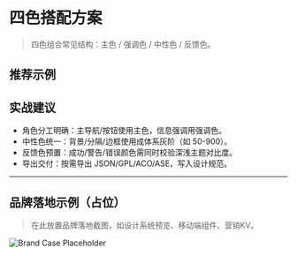 # 四色搭配方案

> 四色组合常见结构：主色 / 强调色 / 中性色 / 反馈色。

## 推荐示例
<ColorPalette :colors="['#FF9AA2', '#FFB7B2', '#FFDAC1', '#E2F0CB']" />
<ColorPalette :colors="['#B5EAD7', '#C7CEEA', '#A2D2FF', '#BDE0FE']" />
<ColorPalette :colors="['#CDB4DB', '#FFC8DD', '#FFAFCC', '#FFE5EC']" />
<ColorPalette :colors="['#8ECAE6', '#219EBC', '#023047', '#14213D']" />
<ColorPalette :colors="['#FFB703', '#FB8500', '#F8961E', '#F3722C']" />
<ColorPalette :colors="['#F94144', '#F3722C', '#F8961E', '#90BE6D']" />
<ColorPalette :colors="['#43AA8B', '#4D908E', '#577590', '#277DA1']" />
<ColorPalette :colors="['#F72585', '#7209B7', '#3A0CA3', '#4361EE']" />
<ColorPalette :colors="['#4CC9F0', '#4895EF', '#4361EE', '#3F37C9']" />
<ColorPalette :colors="['#560BAD', '#480CA8', '#3A0CA3', '#3F37C9']" />

## 实战建议
- 角色分工明确：主导航/按钮使用主色，信息强调用强调色。
- 中性色统一：背景/分隔/边框使用成体系灰阶（如 50-900）。
- 反馈色预置：成功/警告/错误颜色需同时校验深浅主题对比度。
- 导出交付：按需导出 JSON/GPL/ACO/ASE，写入设计规范。

---

## 品牌落地示例（占位）

> 在此放置品牌落地截图，如设计系统预览、移动端组件、营销KV。

![Brand Case Placeholder](/brand-cases/placeholder-4c.png)